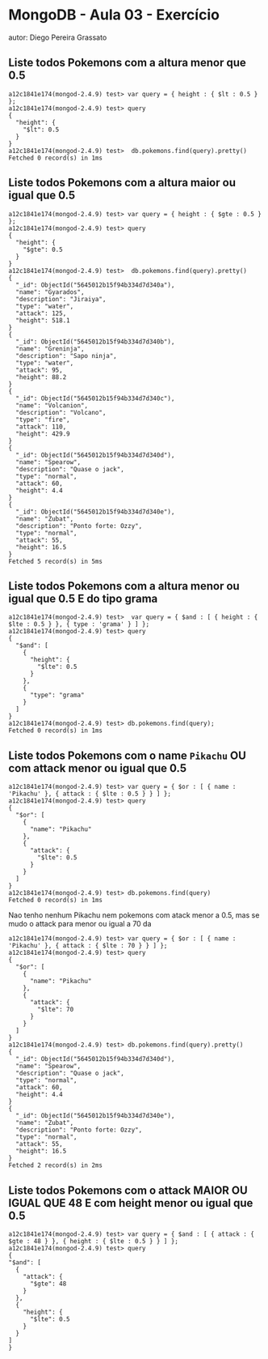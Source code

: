 # MongoDB - Aula 03 - Exercício
autor: Diego Pereira Grassato

## Liste todos Pokemons com a altura menor que 0.5

```
a12c1841e174(mongod-2.4.9) test> var query = { height : { $lt : 0.5 } };
a12c1841e174(mongod-2.4.9) test> query
{
  "height": {
    "$lt": 0.5
  }
}
a12c1841e174(mongod-2.4.9) test>  db.pokemons.find(query).pretty()
Fetched 0 record(s) in 1ms

```

## Liste todos Pokemons com a altura maior ou igual que 0.5

```
a12c1841e174(mongod-2.4.9) test> var query = { height : { $gte : 0.5 } };
a12c1841e174(mongod-2.4.9) test> query
{
  "height": {
    "$gte": 0.5
  }
}
a12c1841e174(mongod-2.4.9) test>  db.pokemons.find(query).pretty()
{
  "_id": ObjectId("5645012b15f94b334d7d340a"),
  "name": "Gyarados",
  "description": "Jiraiya",
  "type": "water",
  "attack": 125,
  "height": 518.1
}
{
  "_id": ObjectId("5645012b15f94b334d7d340b"),
  "name": "Greninja",
  "description": "Sapo ninja",
  "type": "water",
  "attack": 95,
  "height": 88.2
}
{
  "_id": ObjectId("5645012b15f94b334d7d340c"),
  "name": "Volcanion",
  "description": "Volcano",
  "type": "fire",
  "attack": 110,
  "height": 429.9
}
{
  "_id": ObjectId("5645012b15f94b334d7d340d"),
  "name": "Spearow",
  "description": "Quase o jack",
  "type": "normal",
  "attack": 60,
  "height": 4.4
}
{
  "_id": ObjectId("5645012b15f94b334d7d340e"),
  "name": "Zubat",
  "description": "Ponto forte: Ozzy",
  "type": "normal",
  "attack": 55,
  "height": 16.5
}
Fetched 5 record(s) in 5ms
```

## Liste todos Pokemons com a altura menor ou igual que 0.5 E do tipo grama

```
a12c1841e174(mongod-2.4.9) test>  var query = { $and : [ { height : { $lte : 0.5 } }, { type : 'grama' } ] };
a12c1841e174(mongod-2.4.9) test> query
{
  "$and": [
    {
      "height": {
        "$lte": 0.5
      }
    },
    {
      "type": "grama"
    }
  ]
}
a12c1841e174(mongod-2.4.9) test> db.pokemons.find(query);
Fetched 0 record(s) in 1ms

```

## Liste todos Pokemons com o name `Pikachu` OU com attack menor ou igual que 0.5

```
a12c1841e174(mongod-2.4.9) test> var query = { $or : [ { name : 'Pikachu' }, { attack : { $lte : 0.5 } } ] };
a12c1841e174(mongod-2.4.9) test> query
{
  "$or": [
    {
      "name": "Pikachu"
    },
    {
      "attack": {
        "$lte": 0.5
      }
    }
  ]
}
a12c1841e174(mongod-2.4.9) test> db.pokemons.find(query)
Fetched 0 record(s) in 1ms

```


Nao tenho nenhum Pikachu nem pokemons com atack menor a 0.5, mas se mudo o attack para menor ou igual a 70 da

```
a12c1841e174(mongod-2.4.9) test> var query = { $or : [ { name : 'Pikachu' }, { attack : { $lte : 70 } } ] };
a12c1841e174(mongod-2.4.9) test> query
{
  "$or": [
    {
      "name": "Pikachu"
    },
    {
      "attack": {
        "$lte": 70
      }
    }
  ]
}
a12c1841e174(mongod-2.4.9) test> db.pokemons.find(query).pretty()
{
  "_id": ObjectId("5645012b15f94b334d7d340d"),
  "name": "Spearow",
  "description": "Quase o jack",
  "type": "normal",
  "attack": 60,
  "height": 4.4
}
{
  "_id": ObjectId("5645012b15f94b334d7d340e"),
  "name": "Zubat",
  "description": "Ponto forte: Ozzy",
  "type": "normal",
  "attack": 55,
  "height": 16.5
}
Fetched 2 record(s) in 2ms

```


## Liste todos Pokemons com o attack MAIOR OU IGUAL QUE 48 E com  height menor ou igual que 0.5

```
a12c1841e174(mongod-2.4.9) test> var query = { $and : [ { attack : { $gte : 48 } }, { height : { $lte : 0.5 } } ] };
a12c1841e174(mongod-2.4.9) test> query
{
"$and": [
  {
    "attack": {
      "$gte": 48
    }
  },
  {
    "height": {
      "$lte": 0.5
    }
  }
]
}

```
